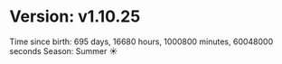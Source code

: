 # Version: v1.10.25
Time since birth: 695 days, 16680 hours, 1000800 minutes, 60048000 seconds
Season: Summer ☀️
